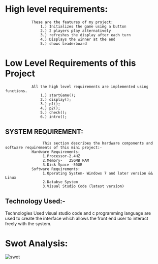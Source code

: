 # High level requirements:
                These are the features of my project:   
                    1.) Initializes the game using a button
                    2.) 2 players play alternatively 
                    3.) refreshes the display after each turn
                    4.) Displays the winner at the end
                    5.) shows Leaderboard

# Low Level Requirements of this Project
                All the high level requirements are implemented using functions.
                    1.) startGame();
                    2.) display();
                    3.) p1();
                    4.) p2();
                    5.) check();
                    6.) intro();

## SYSTEM REQUIREMENT:
                     This section describes the hardware components and software requirements of this mini project:-
                Hardware Requirements:
                     1.Processor-2.4HZ
                     2.Memory-   256MB RAM
                     3.Disk Space -50GB
                Software Requirements:
                     1.Operating System- Windows 7 and later version && Linux
                     2.Databse System
                     3.Visual Studio Code (latest version)

## Technology Used:-
Technologies Used visual studio code  and  c programming  language  are  used  to  create  the  interface  which allows the front end user to interact freely with the system.


# Swot Analysis:
![swot](https://user-images.githubusercontent.com/64160088/153546027-996e76de-f9b9-4689-89d1-3931a9189077.png)

